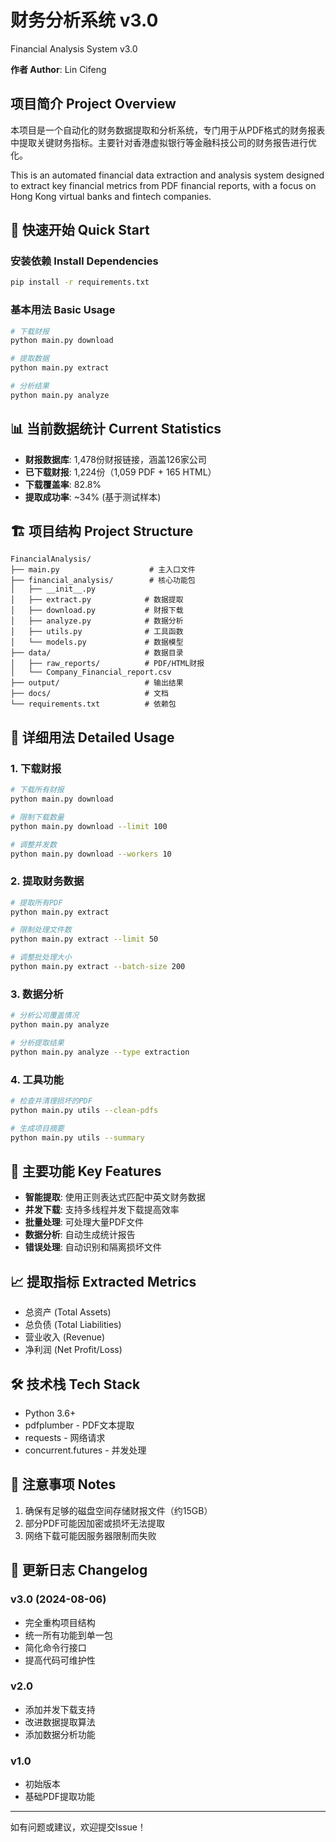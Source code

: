 # 财务分析系统 v3.0
Financial Analysis System v3.0

**作者 Author**: Lin Cifeng

## 项目简介 Project Overview

本项目是一个自动化的财务数据提取和分析系统，专门用于从PDF格式的财务报表中提取关键财务指标。主要针对香港虚拟银行等金融科技公司的财务报告进行优化。

This is an automated financial data extraction and analysis system designed to extract key financial metrics from PDF financial reports, with a focus on Hong Kong virtual banks and fintech companies.

## 🚀 快速开始 Quick Start

### 安装依赖 Install Dependencies
```bash
pip install -r requirements.txt
```

### 基本用法 Basic Usage
```bash
# 下载财报
python main.py download

# 提取数据
python main.py extract

# 分析结果
python main.py analyze
```

## 📊 当前数据统计 Current Statistics

- **财报数据库**: 1,478份财报链接，涵盖126家公司
- **已下载财报**: 1,224份（1,059 PDF + 165 HTML）
- **下载覆盖率**: 82.8%
- **提取成功率**: ~34% (基于测试样本)

## 🏗️ 项目结构 Project Structure

```
FinancialAnalysis/
├── main.py                    # 主入口文件
├── financial_analysis/        # 核心功能包
│   ├── __init__.py           
│   ├── extract.py            # 数据提取
│   ├── download.py           # 财报下载
│   ├── analyze.py            # 数据分析
│   ├── utils.py              # 工具函数
│   └── models.py             # 数据模型
├── data/                     # 数据目录
│   ├── raw_reports/          # PDF/HTML财报
│   └── Company_Financial_report.csv
├── output/                   # 输出结果
├── docs/                     # 文档
└── requirements.txt          # 依赖包
```

## 📖 详细用法 Detailed Usage

### 1. 下载财报
```bash
# 下载所有财报
python main.py download

# 限制下载数量
python main.py download --limit 100

# 调整并发数
python main.py download --workers 10
```

### 2. 提取财务数据
```bash
# 提取所有PDF
python main.py extract

# 限制处理文件数
python main.py extract --limit 50

# 调整批处理大小
python main.py extract --batch-size 200
```

### 3. 数据分析
```bash
# 分析公司覆盖情况
python main.py analyze

# 分析提取结果
python main.py analyze --type extraction
```

### 4. 工具功能
```bash
# 检查并清理损坏的PDF
python main.py utils --clean-pdfs

# 生成项目摘要
python main.py utils --summary
```

## 🔑 主要功能 Key Features

- **智能提取**: 使用正则表达式匹配中英文财务数据
- **并发下载**: 支持多线程并发下载提高效率
- **批量处理**: 可处理大量PDF文件
- **数据分析**: 自动生成统计报告
- **错误处理**: 自动识别和隔离损坏文件

## 📈 提取指标 Extracted Metrics

- 总资产 (Total Assets)
- 总负债 (Total Liabilities)
- 营业收入 (Revenue)
- 净利润 (Net Profit/Loss)

## 🛠️ 技术栈 Tech Stack

- Python 3.6+
- pdfplumber - PDF文本提取
- requests - 网络请求
- concurrent.futures - 并发处理

## 📝 注意事项 Notes

1. 确保有足够的磁盘空间存储财报文件（约15GB）
2. 部分PDF可能因加密或损坏无法提取
3. 网络下载可能因服务器限制而失败

## 🔄 更新日志 Changelog

### v3.0 (2024-08-06)
- 完全重构项目结构
- 统一所有功能到单一包
- 简化命令行接口
- 提高代码可维护性

### v2.0
- 添加并发下载支持
- 改进数据提取算法
- 添加数据分析功能

### v1.0
- 初始版本
- 基础PDF提取功能

---

如有问题或建议，欢迎提交Issue！